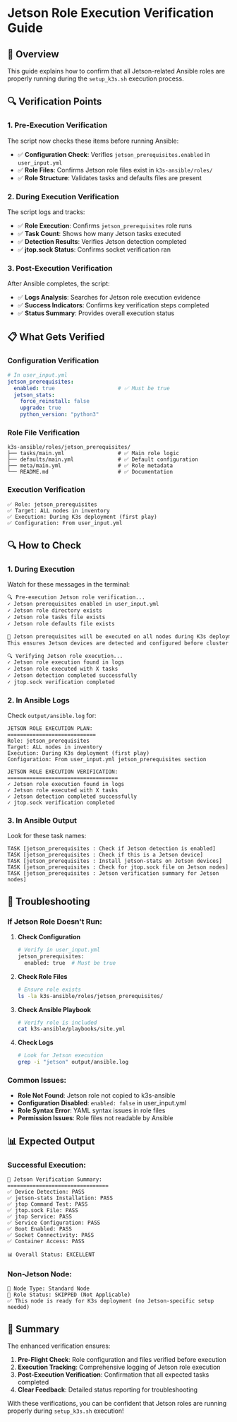 # Jetson Role Execution Verification Guide

## 🎯 **Overview**

This guide explains how to confirm that all Jetson-related Ansible roles are properly running during the `setup_k3s.sh` execution process.

## 🔍 **Verification Points**

### **1. Pre-Execution Verification**
The script now checks these items before running Ansible:

- ✅ **Configuration Check**: Verifies `jetson_prerequisites.enabled` in `user_input.yml`
- ✅ **Role Files**: Confirms Jetson role files exist in `k3s-ansible/roles/`
- ✅ **Role Structure**: Validates tasks and defaults files are present

### **2. During Execution Verification**
The script logs and tracks:

- ✅ **Role Execution**: Confirms `jetson_prerequisites` role runs
- ✅ **Task Count**: Shows how many Jetson tasks executed
- ✅ **Detection Results**: Verifies Jetson detection completed
- ✅ **jtop.sock Status**: Confirms socket verification ran

### **3. Post-Execution Verification**
After Ansible completes, the script:

- ✅ **Logs Analysis**: Searches for Jetson role execution evidence
- ✅ **Success Indicators**: Confirms key verification steps completed
- ✅ **Status Summary**: Provides overall execution status

## 📋 **What Gets Verified**

### **Configuration Verification**
```yaml
# In user_input.yml
jetson_prerequisites:
  enabled: true                    # ✅ Must be true
  jetson_stats:
    force_reinstall: false
    upgrade: true
    python_version: "python3"
```

### **Role File Verification**
```
k3s-ansible/roles/jetson_prerequisites/
├── tasks/main.yml                 # ✅ Main role logic
├── defaults/main.yml              # ✅ Default configuration
├── meta/main.yml                  # ✅ Role metadata
└── README.md                      # ✅ Documentation
```

### **Execution Verification**
```
✅ Role: jetson_prerequisites
✅ Target: ALL nodes in inventory
✅ Execution: During K3s deployment (first play)
✅ Configuration: From user_input.yml
```

## 🔍 **How to Check**

### **1. During Execution**
Watch for these messages in the terminal:

```bash
🔍 Pre-execution Jetson role verification...
✓ Jetson prerequisites enabled in user_input.yml
✓ Jetson role directory exists
✓ Jetson role tasks file exists
✓ Jetson role defaults file exists

🔧 Jetson prerequisites will be executed on all nodes during K3s deployment
This ensures Jetson devices are detected and configured before cluster setup

🔍 Verifying Jetson role execution...
✓ Jetson role execution found in logs
✓ Jetson role executed with X tasks
✓ Jetson detection completed successfully
✓ jtop.sock verification completed
```

### **2. In Ansible Logs**
Check `output/ansible.log` for:

```
JETSON ROLE EXECUTION PLAN:
============================
Role: jetson_prerequisites
Target: ALL nodes in inventory
Execution: During K3s deployment (first play)
Configuration: From user_input.yml jetson_prerequisites section

JETSON ROLE EXECUTION VERIFICATION:
===================================
✓ Jetson role execution found in logs
✓ Jetson role executed with X tasks
✓ Jetson detection completed successfully
✓ jtop.sock verification completed
```

### **3. In Ansible Output**
Look for these task names:

```
TASK [jetson_prerequisites : Check if Jetson detection is enabled]
TASK [jetson_prerequisites : Check if this is a Jetson device]
TASK [jetson_prerequisites : Install jetson-stats on Jetson devices]
TASK [jetson_prerequisites : Check for jtop.sock file on Jetson nodes]
TASK [jetson_prerequisites : Jetson verification summary for Jetson nodes]
```

## 🚨 **Troubleshooting**

### **If Jetson Role Doesn't Run:**

1. **Check Configuration**
   ```bash
   # Verify in user_input.yml
   jetson_prerequisites:
     enabled: true  # Must be true
   ```

2. **Check Role Files**
   ```bash
   # Ensure role exists
   ls -la k3s-ansible/roles/jetson_prerequisites/
   ```

3. **Check Ansible Playbook**
   ```bash
   # Verify role is included
   cat k3s-ansible/playbooks/site.yml
   ```

4. **Check Logs**
   ```bash
   # Look for Jetson execution
   grep -i "jetson" output/ansible.log
   ```

### **Common Issues:**

- **Role Not Found**: Jetson role not copied to k3s-ansible
- **Configuration Disabled**: `enabled: false` in user_input.yml
- **Role Syntax Error**: YAML syntax issues in role files
- **Permission Issues**: Role files not readable by Ansible

## 📊 **Expected Output**

### **Successful Execution:**
```
🎯 Jetson Verification Summary:
================================
✅ Device Detection: PASS
✅ jetson-stats Installation: PASS
✅ jtop Command Test: PASS
✅ jtop.sock File: PASS
✅ jtop Service: PASS
✅ Service Configuration: PASS
✅ Boot Enabled: PASS
✅ Socket Connectivity: PASS
✅ Container Access: PASS

📊 Overall Status: EXCELLENT
```

### **Non-Jetson Node:**
```
📍 Node Type: Standard Node
🔧 Role Status: SKIPPED (Not Applicable)
✅ This node is ready for K3s deployment (no Jetson-specific setup needed)
```

## 🎉 **Summary**

The enhanced verification ensures:

1. **Pre-Flight Check**: Role configuration and files verified before execution
2. **Execution Tracking**: Comprehensive logging of Jetson role execution
3. **Post-Execution Verification**: Confirmation that all expected tasks completed
4. **Clear Feedback**: Detailed status reporting for troubleshooting

With these verifications, you can be confident that Jetson roles are running properly during `setup_k3s.sh` execution!

